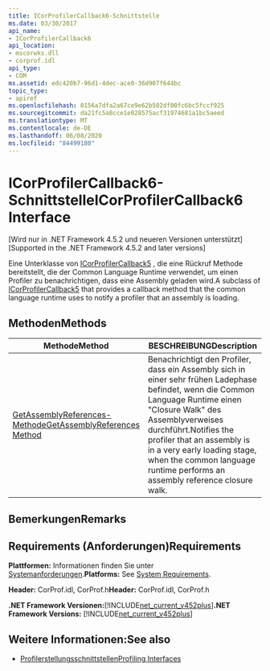 ```yaml
---
title: ICorProfilerCallback6-Schnittstelle
ms.date: 03/30/2017
api_name:
- ICorProfilerCallback6
api_location:
- mscorwks.dll
- corprof.idl
api_type:
- COM
ms.assetid: edc420b7-96d1-4dec-ace0-36d907f644bc
topic_type:
- apiref
ms.openlocfilehash: 0156a7dfa2a67ce9e62b502df00fc6bc5fccf925
ms.sourcegitcommit: da21fc5a8cce1e028575acf31974681a1bc5aeed
ms.translationtype: MT
ms.contentlocale: de-DE
ms.lasthandoff: 06/08/2020
ms.locfileid: "84499180"
---
```

# <a name="icorprofilercallback6-interface"></a><span data-ttu-id="9ce7d-102">ICorProfilerCallback6-Schnittstelle</span><span class="sxs-lookup"><span data-stu-id="9ce7d-102">ICorProfilerCallback6 Interface</span></span>
<span data-ttu-id="9ce7d-103">[Wird nur in .NET Framework 4.5.2 und neueren Versionen unterstützt]</span><span class="sxs-lookup"><span data-stu-id="9ce7d-103">[Supported in the .NET Framework 4.5.2 and later versions]</span></span>  
  
 <span data-ttu-id="9ce7d-104">Eine Unterklasse von [ICorProfilerCallback5](icorprofilercallback5-interface.md) , die eine Rückruf Methode bereitstellt, die der Common Language Runtime verwendet, um einen Profiler zu benachrichtigen, dass eine Assembly geladen wird.</span><span class="sxs-lookup"><span data-stu-id="9ce7d-104">A subclass of [ICorProfilerCallback5](icorprofilercallback5-interface.md) that provides a callback method that the common language runtime uses to notify a profiler that an assembly is loading.</span></span>  
  
## <a name="methods"></a><span data-ttu-id="9ce7d-105">Methoden</span><span class="sxs-lookup"><span data-stu-id="9ce7d-105">Methods</span></span>  
  
|<span data-ttu-id="9ce7d-106">Methode</span><span class="sxs-lookup"><span data-stu-id="9ce7d-106">Method</span></span>|<span data-ttu-id="9ce7d-107">BESCHREIBUNG</span><span class="sxs-lookup"><span data-stu-id="9ce7d-107">Description</span></span>|  
|------------|-----------------|  
|[<span data-ttu-id="9ce7d-108">GetAssemblyReferences-Methode</span><span class="sxs-lookup"><span data-stu-id="9ce7d-108">GetAssemblyReferences Method</span></span>](icorprofilercallback6-getassemblyreferences-method.md)|<span data-ttu-id="9ce7d-109">Benachrichtigt den Profiler, dass ein Assembly sich in einer sehr frühen Ladephase befindet, wenn die Common Language Runtime einen "Closure Walk" des Assemblyverweises durchführt.</span><span class="sxs-lookup"><span data-stu-id="9ce7d-109">Notifies the profiler that an assembly is in a very early loading stage, when the common language runtime performs an assembly reference closure walk.</span></span>|  
  
## <a name="remarks"></a><span data-ttu-id="9ce7d-110">Bemerkungen</span><span class="sxs-lookup"><span data-stu-id="9ce7d-110">Remarks</span></span>  
  
## <a name="requirements"></a><span data-ttu-id="9ce7d-111">Requirements (Anforderungen)</span><span class="sxs-lookup"><span data-stu-id="9ce7d-111">Requirements</span></span>  
 <span data-ttu-id="9ce7d-112">**Plattformen:** Informationen finden Sie unter [Systemanforderungen](../../get-started/system-requirements.md).</span><span class="sxs-lookup"><span data-stu-id="9ce7d-112">**Platforms:** See [System Requirements](../../get-started/system-requirements.md).</span></span>  
  
 <span data-ttu-id="9ce7d-113">**Header:** CorProf.idl, CorProf.h</span><span class="sxs-lookup"><span data-stu-id="9ce7d-113">**Header:** CorProf.idl, CorProf.h</span></span>  
  
 <span data-ttu-id="9ce7d-114">**.NET Framework Versionen:**[!INCLUDE[net_current_v452plus](../../../../includes/net-current-v452plus-md.md)]</span><span class="sxs-lookup"><span data-stu-id="9ce7d-114">**.NET Framework Versions:** [!INCLUDE[net_current_v452plus](../../../../includes/net-current-v452plus-md.md)]</span></span>  
  
## <a name="see-also"></a><span data-ttu-id="9ce7d-115">Weitere Informationen:</span><span class="sxs-lookup"><span data-stu-id="9ce7d-115">See also</span></span>

- [<span data-ttu-id="9ce7d-116">Profilerstellungsschnittstellen</span><span class="sxs-lookup"><span data-stu-id="9ce7d-116">Profiling Interfaces</span></span>](profiling-interfaces.md)

